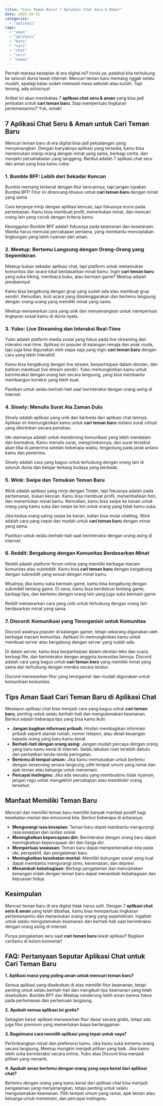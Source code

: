 ```yaml
---
title: "Cari Teman Baru? 7 Aplikasi Chat Seru & Aman!"
date: 2025-10-31
categories: 
  - "aplikasi"
tags: 
  - "aman"
  - "aplikasi"
  - "baru"
  - "cari"
  - "chat"
  - "seru"
  - "teman"
---
```


Pernah merasa kesepian di era digital ini? Ironis ya, padahal kita terhubung ke seluruh dunia lewat internet. Mencari teman baru memang nggak selalu mudah, apalagi kalau sudah melewati masa sekolah atau kuliah. Tapi tenang, ada solusinya!

Artikel ini akan membahas 7 **aplikasi chat seru & aman** yang bisa jadi jembatan untuk **cari teman baru**. Siap memperluas lingkaran pertemananmu? Yuk, simak!

## 7 Aplikasi Chat Seru & Aman untuk Cari Teman Baru

Mencari teman baru di era digital bisa jadi petualangan yang menyenangkan. Dengan banyaknya aplikasi yang tersedia, kamu bisa menemukan orang-orang dengan minat yang sama, berbagi cerita, dan menjalin persahabatan yang langgeng. Berikut adalah 7 aplikasi chat seru dan aman yang bisa kamu coba:

### 1\. Bumble BFF: Lebih dari Sekadar Kencan

Bumble memang terkenal dengan fitur kencannya, tapi jangan lupakan Bumble BFF! Fitur ini dirancang khusus untuk **cari teman baru** dengan minat yang sama.

Cara kerjanya mirip dengan aplikasi kencan, tapi fokusnya murni pada pertemanan. Kamu bisa membuat profil, menentukan minat, dan mencari orang lain yang cocok dengan kriteria kamu.

Keunggulan Bumble BFF adalah fokusnya pada keamanan dan kesetaraan. Wanita harus memulai percakapan pertama, yang membantu menciptakan lingkungan yang lebih nyaman dan aman.

### 2\. Meetup: Bertemu Langsung dengan Orang-Orang yang Sepemikiran

Meetup bukan sekadar aplikasi chat, tapi platform untuk menemukan komunitas dan acara lokal berdasarkan minat kamu. Ingin **cari teman baru** yang suka hiking, membaca buku, atau bermain game? Meetup adalah jawabannya!

Kamu bisa bergabung dengan grup yang sudah ada atau membuat grup sendiri. Kemudian, ikuti acara yang diselenggarakan dan bertemu langsung dengan orang-orang yang memiliki minat yang sama.

Meetup menawarkan cara yang unik dan menyenangkan untuk memperluas lingkaran sosial kamu di dunia nyata.

### 3\. Yubo: Live Streaming dan Interaksi Real-Time

Yubo adalah platform media sosial yang fokus pada live streaming dan interaksi real-time. Aplikasi ini populer di kalangan remaja dan anak muda, tapi juga bisa digunakan oleh siapa saja yang ingin **cari teman baru** dengan cara yang lebih interaktif.

Kamu bisa bergabung dengan live stream, berpartisipasi dalam obrolan, dan bahkan membuat live stream sendiri. Yubo memungkinkan kamu untuk berinteraksi dengan orang lain secara langsung, yang bisa membantu membangun koneksi yang lebih kuat.

Pastikan untuk selalu berhati-hati saat berinteraksi dengan orang asing di internet.

### 4\. Slowly: Menulis Surat Ala Zaman Dulu

Slowly adalah aplikasi yang unik dan berbeda dari aplikasi chat lainnya. Aplikasi ini memungkinkan kamu untuk **cari teman baru** melalui surat virtual yang dikirimkan secara perlahan.

Ide utamanya adalah untuk mendorong komunikasi yang lebih mendalam dan bermakna. Kamu menulis surat, mengirimkannya, dan surat tersebut akan tiba di penerima setelah beberapa waktu, tergantung pada jarak antara kamu dan penerima.

Slowly adalah cara yang bagus untuk terhubung dengan orang lain di seluruh dunia dan belajar tentang budaya yang berbeda.

### 5\. Wink: Swipe dan Temukan Teman Baru

Wink adalah aplikasi yang mirip dengan Tinder, tapi fokusnya adalah pada pertemanan, bukan kencan. Kamu bisa membuat profil, menambahkan foto, dan menentukan minat kamu. Kemudian, kamu bisa swipe ke kanan untuk orang yang kamu suka dan swipe ke kiri untuk orang yang tidak kamu suka.

Jika kedua orang saling swipe ke kanan, kalian bisa mulai chatting. Wink adalah cara yang cepat dan mudah untuk **cari teman baru** dengan minat yang sama.

Pastikan untuk selalu berhati-hati saat berinteraksi dengan orang asing di internet.

### 6\. Reddit: Bergabung dengan Komunitas Berdasarkan Minat

Reddit adalah platform forum online yang memiliki berbagai macam komunitas atau subreddit. Kamu bisa **cari teman baru** dengan bergabung dengan subreddit yang sesuai dengan minat kamu.

Misalnya, jika kamu suka bermain game, kamu bisa bergabung dengan subreddit tentang game. Di sana, kamu bisa berdiskusi tentang game, berbagi tips, dan bertemu dengan orang lain yang juga suka bermain game.

Reddit menawarkan cara yang unik untuk terhubung dengan orang lain berdasarkan minat yang sama.

### 7\. Discord: Komunikasi yang Terorganisir untuk Komunitas

Discord awalnya populer di kalangan gamer, tetapi sekarang digunakan oleh berbagai macam komunitas. Aplikasi ini memungkinkan kamu untuk membuat server atau bergabung dengan server yang sudah ada.

Di dalam server, kamu bisa berpartisipasi dalam obrolan teks dan suara, berbagi file, dan berinteraksi dengan anggota komunitas lainnya. Discord adalah cara yang bagus untuk **cari teman baru** yang memiliki minat yang sama dan terhubung dengan mereka secara teratur.

Discord menawarkan fitur yang terorganisir dan mudah digunakan untuk komunikasi komunitas.

## Tips Aman Saat Cari Teman Baru di Aplikasi Chat

Meskipun aplikasi chat bisa menjadi cara yang bagus untuk **cari teman baru**, penting untuk selalu berhati-hati dan mengutamakan keamanan. Berikut adalah beberapa tips yang bisa kamu ikuti:

- **Jangan bagikan informasi pribadi:** Hindari membagikan informasi pribadi seperti alamat rumah, nomor telepon, atau detail keuangan kepada orang yang baru kamu kenal.
- **Berhati-hati dengan orang asing:** Jangan mudah percaya dengan orang yang baru kamu kenal di internet. Selalu lakukan riset terlebih dahulu dan perhatikan tanda-tanda peringatan.
- **Bertemu di tempat umum:** Jika kamu memutuskan untuk bertemu dengan seseorang secara langsung, pilih tempat umum yang ramai dan ajak teman atau keluarga untuk menemani.
- **Percayai instingmu:** Jika ada sesuatu yang membuatmu tidak nyaman, jangan ragu untuk mengakhiri percakapan atau memblokir orang tersebut.

## Manfaat Memiliki Teman Baru

Mencari dan memiliki teman baru memiliki banyak manfaat positif bagi kesehatan mental dan emosional kita. Berikut beberapa di antaranya:

- **Mengurangi rasa kesepian:** Teman baru dapat membantu mengurangi rasa kesepian dan isolasi sosial.
- **Meningkatkan kepercayaan diri:** Berinteraksi dengan orang baru dapat meningkatkan kepercayaan diri dan harga diri.
- **Memperluas wawasan:** Teman baru dapat memperkenalkan kita pada ide, perspektif, dan pengalaman baru.
- **Meningkatkan kesehatan mental:** Memiliki dukungan sosial yang kuat dapat membantu mengurangi stres, kecemasan, dan depresi.
- **Menambah kebahagiaan:** Berbagi pengalaman dan menciptakan kenangan indah dengan teman baru dapat menambah kebahagiaan dan kepuasan hidup.

## Kesimpulan

Mencari teman baru di era digital tidak harus sulit. Dengan 7 **aplikasi chat seru & aman** yang telah dibahas, kamu bisa memperluas lingkaran pertemananmu dan menemukan orang-orang yang sepemikiran. Ingatlah untuk selalu mengutamakan keamanan dan berhati-hati saat berinteraksi dengan orang asing di internet.

Punya pengalaman seru saat **cari teman baru** lewat aplikasi? Bagikan ceritamu di kolom komentar!

## FAQ: Pertanyaan Seputar Aplikasi Chat untuk Cari Teman Baru

**1\. Aplikasi mana yang paling aman untuk mencari teman baru?**

Semua aplikasi yang disebutkan di atas memiliki fitur keamanan, tetapi penting untuk selalu berhati-hati dan mengikuti tips keamanan yang telah disebutkan. Bumble BFF dan Meetup cenderung lebih aman karena fokus pada pertemanan dan pertemuan langsung.

**2\. Apakah semua aplikasi ini gratis?**

Sebagian besar aplikasi menawarkan fitur dasar secara gratis, tetapi ada juga fitur premium yang memerlukan biaya berlangganan.

**3\. Bagaimana cara memilih aplikasi yang tepat untuk saya?**

Pertimbangkan minat dan preferensi kamu. Jika kamu suka bertemu orang secara langsung, Meetup mungkin menjadi pilihan yang baik. Jika kamu lebih suka berinteraksi secara online, Yubo atau Discord bisa menjadi pilihan yang menarik.

**4\. Apakah aman bertemu dengan orang yang saya kenal dari aplikasi chat?**

Bertemu dengan orang yang kamu kenal dari aplikasi chat bisa menjadi pengalaman yang menyenangkan, tetapi penting untuk selalu mengutamakan keamanan. Pilih tempat umum yang ramai, ajak teman atau keluarga untuk menemani, dan percayai instingmu.
